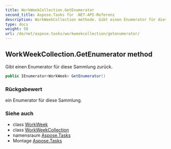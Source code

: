 ```yaml
---
title: WorkWeekCollection.GetEnumerator
second_title: Aspose.Tasks für .NET-API-Referenz
description: WorkWeekCollection methode. Gibt einen Enumerator für diese Sammlung zurück.
type: docs
weight: 50
url: /de/net/aspose.tasks/workweekcollection/getenumerator/
---
```

## WorkWeekCollection.GetEnumerator method

Gibt einen Enumerator für diese Sammlung zurück.

```csharp
public IEnumerator<WorkWeek> GetEnumerator()
```

### Rückgabewert

ein Enumerator für diese Sammlung.

### Siehe auch

* class [WorkWeek](../../workweek/)
* class [WorkWeekCollection](../)
* namensraum [Aspose.Tasks](../../workweekcollection/)
* Montage [Aspose.Tasks](../../../)


